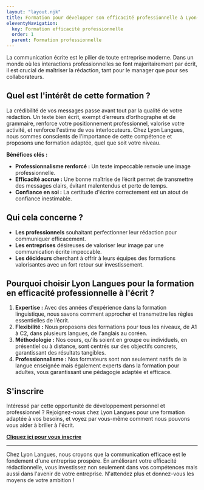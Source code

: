 ```yaml
---
layout: "layout.njk"
title: Formation pour développer son efficacité professionnelle à Lyon-Langues
eleventyNavigation:
  key: Formation efficacité professionnelle
  order: 1
  parent: Formation professionnelle
---
```



La communication écrite est le pilier de toute entreprise moderne. Dans un monde où les interactions professionnelles se font majoritairement par écrit, il est crucial de maîtriser la rédaction, tant pour le manager que pour ses collaborateurs.

## Quel est l'intérêt de cette formation ?

La crédibilité de vos messages passe avant tout par la qualité de votre rédaction. Un texte bien écrit, exempt d’erreurs d’orthographe et de grammaire, renforce votre positionnement professionnel, valorise votre activité, et renforce l'estime de vos interlocuteurs. Chez Lyon Langues, nous sommes conscients de l'importance de cette compétence et proposons une formation adaptée, quel que soit votre niveau.

**Bénéfices clés :**
- **Professionnalisme renforcé :** Un texte impeccable renvoie une image professionnelle.
- **Efficacité accrue :** Une bonne maîtrise de l’écrit permet de transmettre des messages clairs, évitant malentendus et perte de temps.
- **Confiance en soi :** La certitude d'écrire correctement est un atout de confiance inestimable.

## Qui cela concerne ?

- **Les professionnels** souhaitant perfectionner leur rédaction pour communiquer efficacement.
- **Les entreprises** désireuses de valoriser leur image par une communication écrite impeccable.
- **Les décideurs** cherchant à offrir à leurs équipes des formations valorisantes avec un fort retour sur investissement.

## Pourquoi choisir Lyon Langues pour la formation en efficacité professionnelle à l'écrit ?

1. **Expertise :** Avec des années d'expérience dans la formation linguistique, nous savons comment approcher et transmettre les règles essentielles de l’écrit.
2. **Flexibilité :** Nous proposons des formations pour tous les niveaux, de A1 à C2, dans plusieurs langues, de l'anglais au coréen.
3. **Méthodologie :** Nos cours, qu'ils soient en groupe ou individuels, en présentiel ou à distance, sont centrés sur des objectifs concrets, garantissant des résultats tangibles.
4. **Professionnalisme :** Nos formateurs sont non seulement natifs de la langue enseignée mais également experts dans la formation pour adultes, vous garantissant une pédagogie adaptée et efficace.

## S'inscrire

Intéressé par cette opportunité de développement personnel et professionnel ? Rejoignez-nous chez Lyon Langues pour une formation adaptée à vos besoins, et voyez par vous-même comment nous pouvons vous aider à briller à l'écrit.

[**Cliquez ici pour vous inscrire**](/)

---

Chez Lyon Langues, nous croyons que la communication efficace est le fondement d'une entreprise prospère. En améliorant votre efficacité rédactionnelle, vous investissez non seulement dans vos compétences mais aussi dans l'avenir de votre entreprise. N'attendez plus et donnez-vous les moyens de votre ambition !